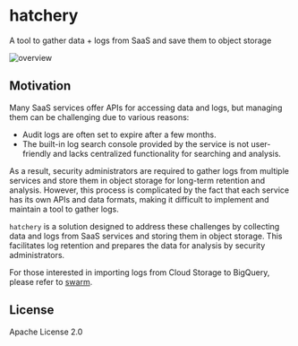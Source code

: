 # hatchery
A tool to gather data + logs from SaaS and save them to object storage

![overview](https://github.com/m-mizutani/hatchery/assets/605953/0d065e1e-1b40-493b-a9c5-8215f2e1691e)

## Motivation

Many SaaS services offer APIs for accessing data and logs, but managing them can be challenging due to various reasons:

- Audit logs are often set to expire after a few months.
- The built-in log search console provided by the service is not user-friendly and lacks centralized functionality for searching and analysis.

As a result, security administrators are required to gather logs from multiple services and store them in object storage for long-term retention and analysis. However, this process is complicated by the fact that each service has its own APIs and data formats, making it difficult to implement and maintain a tool to gather logs.

`hatchery` is a solution designed to address these challenges by collecting data and logs from SaaS services and storing them in object storage. This facilitates log retention and prepares the data for analysis by security administrators.

For those interested in importing logs from Cloud Storage to BigQuery, please refer to [swarm](https://github.com/m-mizutani/swarm).

## License

Apache License 2.0
